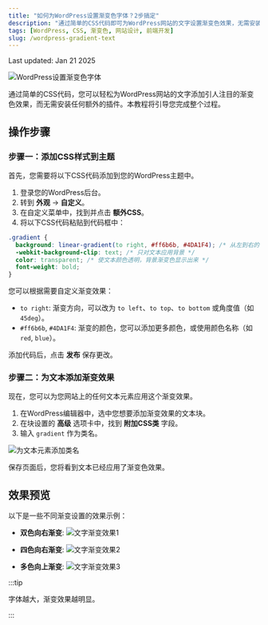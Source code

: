 ```yaml
---
title: "如何为WordPress设置渐变色字体？2步搞定"
description: "通过简单的CSS代码即可为WordPress网站的文字设置渐变色效果，无需安装额外插件，让你的网站设计更具吸引力。"
tags: [WordPress, CSS, 渐变色, 网站设计, 前端开发]
slug: /wordpress-gradient-text
---
```


Last updated: Jan 21 2025

![WordPress设置渐变色字体](https://website-custom.com/wp-content/uploads/2024/11/type.webp)

通过简单的CSS代码，您可以轻松为WordPress网站的文字添加引人注目的渐变色效果，而无需安装任何额外的插件。本教程将引导您完成整个过程。

## 操作步骤

### 步骤一：添加CSS样式到主题

首先，您需要将以下CSS代码添加到您的WordPress主题中。

1.  登录您的WordPress后台。
2.  转到 **外观** -> **自定义**。
3.  在自定义菜单中，找到并点击 **额外CSS**。
4.  将以下CSS代码粘贴到代码框中：

```css
.gradient {
  background: linear-gradient(to right, #ff6b6b, #4DA1F4); /* 从左到右的渐变 */
  -webkit-background-clip: text; /* 只对文本应用背景 */
  color: transparent; /* 使文本颜色透明，背景渐变色显示出来 */
  font-weight: bold;
}
```

您可以根据需要自定义渐变效果：

-   `to right`: 渐变方向，可以改为 `to left`、`to top`、`to bottom` 或角度值（如 `45deg`）。
-   `#ff6b6b`, `#4DA1F4`: 渐变的颜色，您可以添加更多颜色，或使用颜色名称（如 `red`, `blue`）。

添加代码后，点击 **发布** 保存更改。

### 步骤二：为文本添加渐变效果

现在，您可以为您网站上的任何文本元素应用这个渐变效果。

1.  在WordPress编辑器中，选中您想要添加渐变效果的文本块。
2.  在块设置的 **高级** 选项卡中，找到 **附加CSS类** 字段。
3.  输入 `gradient` 作为类名。

![为文本元素添加类名](https://website-custom.com/wp-content/uploads/2024/11/3-17.webp)

保存页面后，您将看到文本已经应用了渐变色效果。

## 效果预览

以下是一些不同渐变设置的效果示例：

-   **双色向右渐变**:
    ![文字渐变效果1](https://website-custom.com/wp-content/uploads/2024/11/4-15.webp)

-   **四色向右渐变**:
    ![文字渐变效果2](https://website-custom.com/wp-content/uploads/2024/11/5-15.webp)

-   **多色向上渐变**:
    ![文字渐变效果3](https://website-custom.com/wp-content/uploads/2024/11/6-15.webp)

:::tip

字体越大，渐变效果越明显。

:::
